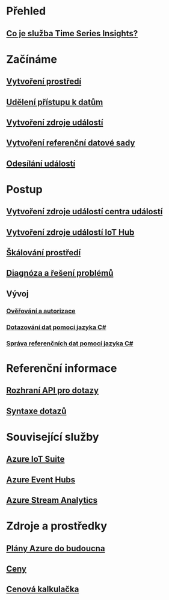 # Přehled
## [Co je služba Time Series Insights?](time-series-insights-overview.md)

# Začínáme
## [Vytvoření prostředí](time-series-insights-get-started.md)
## [Udělení přístupu k datům](time-series-insights-data-access.md)
## [Vytvoření zdroje událostí](time-series-insights-add-event-source.md)
## [Vytvoření referenční datové sady](time-series-insights-add-reference-data-set.md)
## [Odesílání událostí](time-series-insights-send-events.md)

# Postup
## [Vytvoření zdroje událostí centra událostí](time-series-insights-how-to-add-an-event-source-eventhub.md)
## [Vytvoření zdroje událostí IoT Hub](time-series-insights-how-to-add-an-event-source-iothub.md)
## [Škálování prostředí](time-series-insights-how-to-scale-your-environment.md)
## [Diagnóza a řešení problémů](time-series-insights-diagnose-and-solve-problems.md)
## Vývoj
### [Ověřování a autorizace](time-series-insights-authentication-and-authorization.md)
### [Dotazování dat pomocí jazyka C#](time-series-insights-query-data-csharp.md)
### [Správa referenčních dat pomocí jazyka C#](time-series-insights-manage-reference-data-csharp.md)

# Referenční informace
## [Rozhraní API pro dotazy](/rest/api/time-series-insights/time-series-insights-reference-queryapi)
## [Syntaxe dotazů](/rest/api/time-series-insights/time-series-insights-reference-query-syntax)

# Související služby
## [Azure IoT Suite](/azure/iot-suite/)
## [Azure Event Hubs](/azure/event-hubs/)
## [Azure Stream Analytics](/azure/stream-analytics/)

# Zdroje a prostředky
## [Plány Azure do budoucna](https://azure.microsoft.com/roadmap/?category=internet-of-things)
## [Ceny](https://azure.microsoft.com/pricing/details/time-series-insights/)
## [ Cenová kalkulačka](https://azure.microsoft.com/pricing/calculator/)
